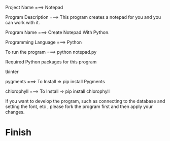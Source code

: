 Project Name ===> Notepad

Program Description ===> This program creates a notepad for you and you can work with it.

Program Name ===> Create Notepad With Python.

Programming Language ===> Python

To run the program ===> python notepad.py

Required Python packages for this program

tkinter 

pygments ===> To Install => pip install Pygments

chlorophyll ===> To Install => pip install chlorophyll

If you want to develop the program, such as connecting to the database and setting the font, etc , please fork the program first and then apply your changes.

# Finish 
